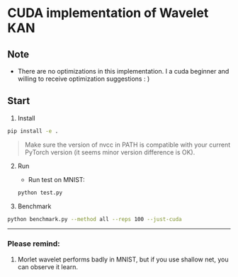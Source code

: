 # CUDA implementation of Wavelet KAN

## Note

- There are no optimizations in this implementation. I a cuda beginner and willing to receive optimization suggestions : )

## Start

1. Install

```bash
pip install -e .
```

> Make sure the version of nvcc in PATH is compatible with your current PyTorch version (it seems minor version difference is OK).

2. Run

   - Run test on MNIST:

   ```bash
   python test.py
   ```

3. Benchmark

```bash
python benchmark.py --method all --reps 100 --just-cuda
```

---

### Please remind:
1. Morlet wavelet performs badly in MNIST, but if you use shallow net, you can observe it learn.

